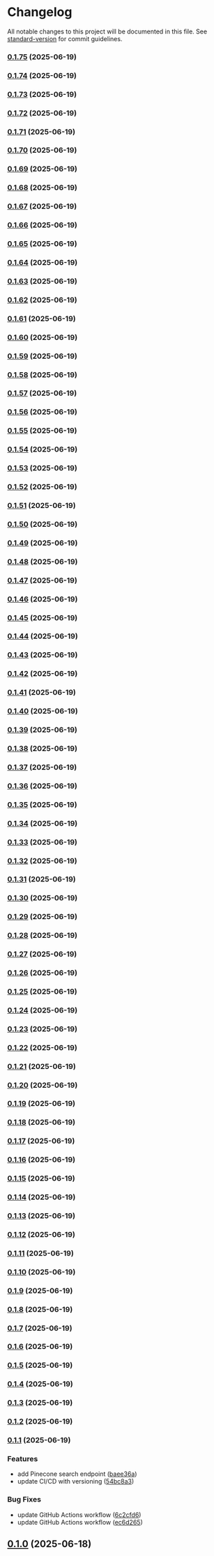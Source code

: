 # Changelog

All notable changes to this project will be documented in this file. See [standard-version](https://github.com/conventional-changelog/standard-version) for commit guidelines.

### [0.1.75](https://github.com/Action-Labs-Consultancy/The-Genius-Project/compare/v0.1.74...v0.1.75) (2025-06-19)

### [0.1.74](https://github.com/Action-Labs-Consultancy/The-Genius-Project/compare/v0.1.73...v0.1.74) (2025-06-19)

### [0.1.73](https://github.com/Action-Labs-Consultancy/The-Genius-Project/compare/v0.1.72...v0.1.73) (2025-06-19)

### [0.1.72](https://github.com/Action-Labs-Consultancy/The-Genius-Project/compare/v0.1.71...v0.1.72) (2025-06-19)

### [0.1.71](https://github.com/Action-Labs-Consultancy/The-Genius-Project/compare/v0.1.70...v0.1.71) (2025-06-19)

### [0.1.70](https://github.com/Action-Labs-Consultancy/The-Genius-Project/compare/v0.1.69...v0.1.70) (2025-06-19)

### [0.1.69](https://github.com/Action-Labs-Consultancy/The-Genius-Project/compare/v0.1.68...v0.1.69) (2025-06-19)

### [0.1.68](https://github.com/Action-Labs-Consultancy/The-Genius-Project/compare/v0.1.67...v0.1.68) (2025-06-19)

### [0.1.67](https://github.com/Action-Labs-Consultancy/The-Genius-Project/compare/v0.1.66...v0.1.67) (2025-06-19)

### [0.1.66](https://github.com/Action-Labs-Consultancy/The-Genius-Project/compare/v0.1.65...v0.1.66) (2025-06-19)

### [0.1.65](https://github.com/Action-Labs-Consultancy/The-Genius-Project/compare/v0.1.64...v0.1.65) (2025-06-19)

### [0.1.64](https://github.com/Action-Labs-Consultancy/The-Genius-Project/compare/v0.1.63...v0.1.64) (2025-06-19)

### [0.1.63](https://github.com/Action-Labs-Consultancy/The-Genius-Project/compare/v0.1.62...v0.1.63) (2025-06-19)

### [0.1.62](https://github.com/Action-Labs-Consultancy/The-Genius-Project/compare/v0.1.61...v0.1.62) (2025-06-19)

### [0.1.61](https://github.com/Action-Labs-Consultancy/The-Genius-Project/compare/v0.1.60...v0.1.61) (2025-06-19)

### [0.1.60](https://github.com/Action-Labs-Consultancy/The-Genius-Project/compare/v0.1.59...v0.1.60) (2025-06-19)

### [0.1.59](https://github.com/Action-Labs-Consultancy/The-Genius-Project/compare/v0.1.58...v0.1.59) (2025-06-19)

### [0.1.58](https://github.com/Action-Labs-Consultancy/The-Genius-Project/compare/v0.1.57...v0.1.58) (2025-06-19)

### [0.1.57](https://github.com/Action-Labs-Consultancy/The-Genius-Project/compare/v0.1.56...v0.1.57) (2025-06-19)

### [0.1.56](https://github.com/Action-Labs-Consultancy/The-Genius-Project/compare/v0.1.55...v0.1.56) (2025-06-19)

### [0.1.55](https://github.com/Action-Labs-Consultancy/The-Genius-Project/compare/v0.1.54...v0.1.55) (2025-06-19)

### [0.1.54](https://github.com/Action-Labs-Consultancy/The-Genius-Project/compare/v0.1.53...v0.1.54) (2025-06-19)

### [0.1.53](https://github.com/Action-Labs-Consultancy/The-Genius-Project/compare/v0.1.52...v0.1.53) (2025-06-19)

### [0.1.52](https://github.com/Action-Labs-Consultancy/The-Genius-Project/compare/v0.1.51...v0.1.52) (2025-06-19)

### [0.1.51](https://github.com/Action-Labs-Consultancy/The-Genius-Project/compare/v0.1.50...v0.1.51) (2025-06-19)

### [0.1.50](https://github.com/Action-Labs-Consultancy/The-Genius-Project/compare/v0.1.49...v0.1.50) (2025-06-19)

### [0.1.49](https://github.com/Action-Labs-Consultancy/The-Genius-Project/compare/v0.1.48...v0.1.49) (2025-06-19)

### [0.1.48](https://github.com/Action-Labs-Consultancy/The-Genius-Project/compare/v0.1.47...v0.1.48) (2025-06-19)

### [0.1.47](https://github.com/Action-Labs-Consultancy/The-Genius-Project/compare/v0.1.46...v0.1.47) (2025-06-19)

### [0.1.46](https://github.com/Action-Labs-Consultancy/The-Genius-Project/compare/v0.1.45...v0.1.46) (2025-06-19)

### [0.1.45](https://github.com/Action-Labs-Consultancy/The-Genius-Project/compare/v0.1.44...v0.1.45) (2025-06-19)

### [0.1.44](https://github.com/Action-Labs-Consultancy/The-Genius-Project/compare/v0.1.43...v0.1.44) (2025-06-19)

### [0.1.43](https://github.com/Action-Labs-Consultancy/The-Genius-Project/compare/v0.1.42...v0.1.43) (2025-06-19)

### [0.1.42](https://github.com/Action-Labs-Consultancy/The-Genius-Project/compare/v0.1.41...v0.1.42) (2025-06-19)

### [0.1.41](https://github.com/Action-Labs-Consultancy/The-Genius-Project/compare/v0.1.40...v0.1.41) (2025-06-19)

### [0.1.40](https://github.com/Action-Labs-Consultancy/The-Genius-Project/compare/v0.1.39...v0.1.40) (2025-06-19)

### [0.1.39](https://github.com/Action-Labs-Consultancy/The-Genius-Project/compare/v0.1.38...v0.1.39) (2025-06-19)

### [0.1.38](https://github.com/Action-Labs-Consultancy/The-Genius-Project/compare/v0.1.37...v0.1.38) (2025-06-19)

### [0.1.37](https://github.com/Action-Labs-Consultancy/The-Genius-Project/compare/v0.1.36...v0.1.37) (2025-06-19)

### [0.1.36](https://github.com/Action-Labs-Consultancy/The-Genius-Project/compare/v0.1.35...v0.1.36) (2025-06-19)

### [0.1.35](https://github.com/Action-Labs-Consultancy/The-Genius-Project/compare/v0.1.34...v0.1.35) (2025-06-19)

### [0.1.34](https://github.com/Action-Labs-Consultancy/The-Genius-Project/compare/v0.1.33...v0.1.34) (2025-06-19)

### [0.1.33](https://github.com/Action-Labs-Consultancy/The-Genius-Project/compare/v0.1.32...v0.1.33) (2025-06-19)

### [0.1.32](https://github.com/Action-Labs-Consultancy/The-Genius-Project/compare/v0.1.31...v0.1.32) (2025-06-19)

### [0.1.31](https://github.com/Action-Labs-Consultancy/The-Genius-Project/compare/v0.1.30...v0.1.31) (2025-06-19)

### [0.1.30](https://github.com/Action-Labs-Consultancy/The-Genius-Project/compare/v0.1.29...v0.1.30) (2025-06-19)

### [0.1.29](https://github.com/Action-Labs-Consultancy/The-Genius-Project/compare/v0.1.28...v0.1.29) (2025-06-19)

### [0.1.28](https://github.com/Action-Labs-Consultancy/The-Genius-Project/compare/v0.1.27...v0.1.28) (2025-06-19)

### [0.1.27](https://github.com/Action-Labs-Consultancy/The-Genius-Project/compare/v0.1.26...v0.1.27) (2025-06-19)

### [0.1.26](https://github.com/Action-Labs-Consultancy/The-Genius-Project/compare/v0.1.25...v0.1.26) (2025-06-19)

### [0.1.25](https://github.com/Action-Labs-Consultancy/The-Genius-Project/compare/v0.1.24...v0.1.25) (2025-06-19)

### [0.1.24](https://github.com/Action-Labs-Consultancy/The-Genius-Project/compare/v0.1.23...v0.1.24) (2025-06-19)

### [0.1.23](https://github.com/Action-Labs-Consultancy/The-Genius-Project/compare/v0.1.22...v0.1.23) (2025-06-19)

### [0.1.22](https://github.com/Action-Labs-Consultancy/The-Genius-Project/compare/v0.1.21...v0.1.22) (2025-06-19)

### [0.1.21](https://github.com/Action-Labs-Consultancy/The-Genius-Project/compare/v0.1.20...v0.1.21) (2025-06-19)

### [0.1.20](https://github.com/Action-Labs-Consultancy/The-Genius-Project/compare/v0.1.19...v0.1.20) (2025-06-19)

### [0.1.19](https://github.com/Action-Labs-Consultancy/The-Genius-Project/compare/v0.1.18...v0.1.19) (2025-06-19)

### [0.1.18](https://github.com/Action-Labs-Consultancy/The-Genius-Project/compare/v0.1.17...v0.1.18) (2025-06-19)

### [0.1.17](https://github.com/Action-Labs-Consultancy/The-Genius-Project/compare/v0.1.16...v0.1.17) (2025-06-19)

### [0.1.16](https://github.com/Action-Labs-Consultancy/The-Genius-Project/compare/v0.1.15...v0.1.16) (2025-06-19)

### [0.1.15](https://github.com/Action-Labs-Consultancy/The-Genius-Project/compare/v0.1.14...v0.1.15) (2025-06-19)

### [0.1.14](https://github.com/Action-Labs-Consultancy/The-Genius-Project/compare/v0.1.13...v0.1.14) (2025-06-19)

### [0.1.13](https://github.com/Action-Labs-Consultancy/The-Genius-Project/compare/v0.1.12...v0.1.13) (2025-06-19)

### [0.1.12](https://github.com/Action-Labs-Consultancy/The-Genius-Project/compare/v0.1.11...v0.1.12) (2025-06-19)

### [0.1.11](https://github.com/Action-Labs-Consultancy/The-Genius-Project/compare/v0.1.10...v0.1.11) (2025-06-19)

### [0.1.10](https://github.com/Action-Labs-Consultancy/The-Genius-Project/compare/v0.1.9...v0.1.10) (2025-06-19)

### [0.1.9](https://github.com/Action-Labs-Consultancy/The-Genius-Project/compare/v0.1.8...v0.1.9) (2025-06-19)

### [0.1.8](https://github.com/Action-Labs-Consultancy/The-Genius-Project/compare/v0.1.7...v0.1.8) (2025-06-19)

### [0.1.7](https://github.com/Action-Labs-Consultancy/The-Genius-Project/compare/v0.1.6...v0.1.7) (2025-06-19)

### [0.1.6](https://github.com/Action-Labs-Consultancy/The-Genius-Project/compare/v0.1.5...v0.1.6) (2025-06-19)

### [0.1.5](https://github.com/Action-Labs-Consultancy/The-Genius-Project/compare/v0.1.4...v0.1.5) (2025-06-19)

### [0.1.4](https://github.com/Action-Labs-Consultancy/The-Genius-Project/compare/v0.1.3...v0.1.4) (2025-06-19)

### [0.1.3](https://github.com/Action-Labs-Consultancy/The-Genius-Project/compare/v0.1.2...v0.1.3) (2025-06-19)

### [0.1.2](https://github.com/Action-Labs-Consultancy/The-Genius-Project/compare/v0.1.1...v0.1.2) (2025-06-19)

### [0.1.1](https://github.com/Action-Labs-Consultancy/The-Genius-Project/compare/v0.1.0...v0.1.1) (2025-06-19)


### Features

* add Pinecone search endpoint ([baee36a](https://github.com/Action-Labs-Consultancy/The-Genius-Project/commit/baee36a164f9d61c696fc5a38cd3d4701f9b4984))
* update CI/CD with versioning ([54bc8a3](https://github.com/Action-Labs-Consultancy/The-Genius-Project/commit/54bc8a30702ae3039eaf76f41f03e0d9f66ec96b))


### Bug Fixes

* update GitHub Actions workflow ([6c2cfd6](https://github.com/Action-Labs-Consultancy/The-Genius-Project/commit/6c2cfd6a70e28d70ac0b9e78a3bb77d7c4615596))
* update GitHub Actions workflow ([ec6d265](https://github.com/Action-Labs-Consultancy/The-Genius-Project/commit/ec6d265c2ebbdaea6837f17c59d4bf5964a107d5))

## [0.1.0](https://github.com/Action-Labs-Consultancy/The-Genius-Project/compare/v1.0.0...v0.1.0) (2025-06-18)
